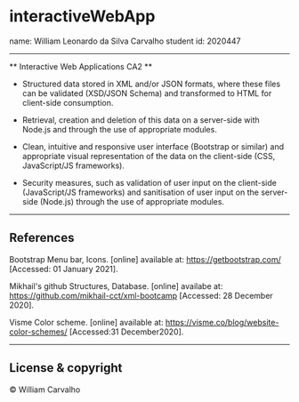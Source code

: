 # interactiveWebApp

name: William Leonardo da Silva Carvalho
student id: 2020447

---
** Interactive Web Applications CA2 **
- Structured data stored in XML and/or JSON formats, where these files can be validated
(XSD/JSON Schema) and transformed to HTML for client-side consumption.

- Retrieval, creation and deletion of this data on a server-side with Node.js and through the
use of appropriate modules.

- Clean, intuitive and responsive user interface (Bootstrap or similar) and appropriate visual
representation of the data on the client-side (CSS, JavaScript/JS frameworks).

- Security measures, such as validation of user input on the client-side (JavaScript/JS
frameworks) and sanitisation of user input on the server-side (Node.js) through the use of
appropriate modules.

---
## References
Bootstrap
Menu bar, Icons. [online] available at: https://getbootstrap.com/
[Accessed: 01 January 2021].

Mikhail's github
Structures, Database. [online] availabe at: https://github.com/mikhail-cct/xml-bootcamp
[Accessed: 28 December 2020].

Visme
Color scheme. [online] available at: https://visme.co/blog/website-color-schemes/
[Accessed:31 December2020].

---

## License & copyright
© William Carvalho
